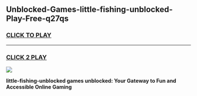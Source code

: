 
## Unblocked-Games-little-fishing-unblocked-Play-Free-q27qs
<h3>
<a href="https://premium76.site?title=little-fishing-unblocked&ref=20M">CLICK TO PLAY</a></h3>
<hr>

<h3>
<a href="https://premium76.site?title=little-fishing-unblocked&ref=20M">CLICK 2 PLAY</a>
  
</h3>

<a href="https://premium76.site?title=little-fishing-unblocked&ref=19M"><img src="https://clearcache.store/games.png"></a>


**little-fishing-unblocked games unblocked: Your Gateway to Fun and Accessible Online Gaming**

